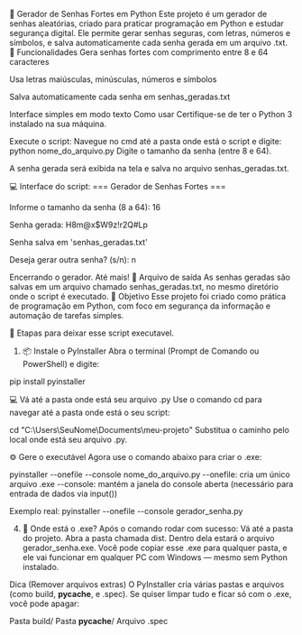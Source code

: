 🔐 Gerador de Senhas Fortes em Python
Este projeto é um gerador de senhas aleatórias, criado para praticar programação em Python e estudar segurança digital. Ele permite gerar senhas seguras, com letras, números e símbolos, e salva automaticamente cada senha gerada em um arquivo .txt.
📌 Funcionalidades
Gera senhas fortes com comprimento entre 8 e 64 caracteres

Usa letras maiúsculas, minúsculas, números e símbolos

Salva automaticamente cada senha em senhas_geradas.txt

Interface simples em modo texto
Como usar
Certifique-se de ter o Python 3 instalado na sua máquina.

Execute o script:
Navegue no cmd até a pasta onde está o script e digite:
python nome_do_arquivo.py
Digite o tamanho da senha (entre 8 e 64).

A senha gerada será exibida na tela e salva no arquivo senhas_geradas.txt.

💻 Interface do script:
=== Gerador de Senhas Fortes ===

Informe o tamanho da senha (8 a 64): 16

Senha gerada: H8m@x$W9z!r2Q#Lp

Senha salva em 'senhas_geradas.txt'

Deseja gerar outra senha? (s/n): n

Encerrando o gerador. Até mais!
📁 Arquivo de saída
As senhas geradas são salvas em um arquivo chamado senhas_geradas.txt, no mesmo diretório onde o script é executado.
🚀 Objetivo
Esse projeto foi criado como prática de programação em Python, com foco em segurança da informação e automação de tarefas simples.

🚀 Etapas para deixar esse script executavel. 
1. 📦 Instale o PyInstaller
Abra o terminal (Prompt de Comando ou PowerShell) e digite:

pip install pyinstaller

💻 Vá até a pasta onde está seu arquivo .py
Use o comando cd para navegar até a pasta onde está o seu script:

cd "C:\Users\SeuNome\Documents\meu-projeto"
Substitua o caminho pelo local onde está seu arquivo .py.

⚙️ Gere o executável
Agora use o comando abaixo para criar o .exe:

pyinstaller --onefile --console nome_do_arquivo.py
--onefile: cria um único arquivo .exe
--console: mantém a janela do console aberta (necessário para entrada de dados via input())

Exemplo real:
pyinstaller --onefile --console gerador_senha.py

4. 📂 Onde está o .exe?
Após o comando rodar com sucesso:
Vá até a pasta do projeto.
Abra a pasta chamada dist.
Dentro dela estará o arquivo gerador_senha.exe.
Você pode copiar esse .exe para qualquer pasta, e ele vai funcionar em qualquer PC com Windows — mesmo sem Python instalado.

Dica (Remover arquivos extras)
O PyInstaller cria várias pastas e arquivos (como build, __pycache__, e .spec).
Se quiser limpar tudo e ficar só com o .exe, você pode apagar:

Pasta build/
Pasta __pycache__/
Arquivo .spec
